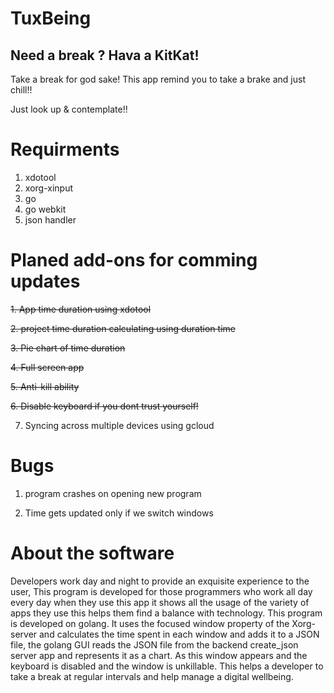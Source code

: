 # TuxBeing

## Need a break ? Hava a KitKat!


Take a break for god sake!
This app remind you to take a brake and just chill!!

Just look up & contemplate!!

# Requirments

1. xdotool
2. xorg-xinput
3. go
4. go webkit
5. json handler


# Planed add-ons for comming updates

~~1. App time duration using xdotool~~

~~2. project time duration calculating using duration time~~

~~3. Pie chart of time duration~~

~~4. Full screen app~~

~~5. Anti-kill ability~~

~~6. Disable keyboard if you dont trust yourself!~~

7. Syncing across multiple devices using gcloud

# Bugs
1. program crashes on opening new program

2. Time gets updated only if we switch windows

# About the software

Developers work day and night to provide an exquisite experience to the user, This program is developed for those programmers who work all day every day when they use this app it shows all the usage of the variety of apps they use this helps them find a balance with technology. 
This program is developed on golang. It uses the focused window property of the Xorg-server and calculates the time spent in each window and adds it to a JSON file, the golang GUI reads the JSON file from the backend create_json server app and represents it as a chart. As this window appears and the keyboard is disabled and the window is unkillable. This helps a developer to take a break at regular intervals and help manage a digital wellbeing.


